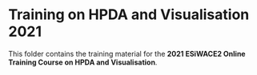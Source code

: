 # Training on HPDA and Visualisation 2021
This folder contains the training material for the **2021 ESiWACE2 Online Training Course on HPDA and Visualisation**.


